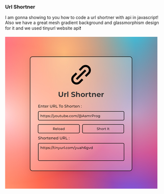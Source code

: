
### Url Shortner
 I am gonna showing to you how to code a url shortner with api in javascript! Also we have a great mesh gradient background and glassmorphism design for it and we used tinyurl website api❗️


![screenshot](screenshot.jpg)
